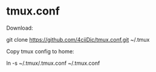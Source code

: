 # tmux.conf

Download:

git clone https://github.com/4ciiDic/tmux.conf.git ~/.tmux

Copy tmux config to home:

ln -s ~/.tmux/.tmux.conf ~/.tmux.conf
